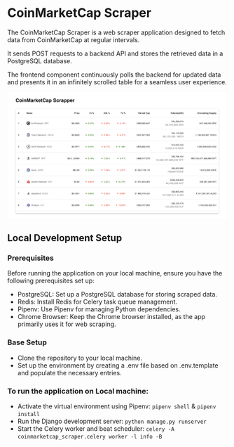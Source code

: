 # CoinMarketCap Scraper
The CoinMarketCap Scraper is a web scraper application designed to fetch data from CoinMarketCap at regular intervals.

It sends POST requests to a backend API and stores the retrieved data in a PostgreSQL database.

The frontend component continuously polls the backend for updated data and presents it in an infinitely scrolled table for a seamless user experience.


![Application Screenshot](coinmarketcap_scraper/assets/app_screenshot.png)

## Local Development Setup

### Prerequisites
Before running the application on your local machine, ensure you have the following prerequisites set up:

- PostgreSQL: Set up a PostgreSQL database for storing scraped data.
- Redis: Install Redis for Celery task queue management.
- Pipenv: Use Pipenv for managing Python dependencies.
- Chrome Browser: Keep the Chrome browser installed, as the app primarily uses it for web scraping.

### Base Setup

- Clone the repository to your local machine.
- Set up the environment by creating a .env file based on .env.template and populate the necessary entries.

### To run the application on Local machine:

- Activate the virtual environment using Pipenv: `pipenv shell` & `pipenv install`
- Run the Django development server: `python manage.py runserver`
- Start the Celery worker and beat scheduler: `celery -A coinmarketcap_scraper.celery worker -l info -B`
